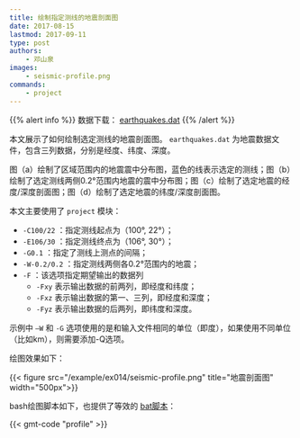 ```yaml
---
title: 绘制指定测线的地震剖面图
date: 2017-08-15
lastmod: 2017-09-11
type: post
authors:
    - 邓山泉
images:
    - seismic-profile.png
commands:
    - project
---
```


{{% alert info %}}
数据下载： [earthquakes.dat](/example/ex014/earthquakes.dat)
{{% /alert %}}

本文展示了如何绘制选定测线的地震剖面图。 `earthquakes.dat` 为地震数据文件，包含三列数据，分别是经度、纬度、深度。

图（a）绘制了区域范围内的地震震中分布图，蓝色的线表示选定的测线；图（b）绘制了选定测线两侧0.2°范围内地震的震中分布图；图（c）绘制了选定地震的经度/深度剖面图；图（d）绘制了选定地震的纬度/深度剖面图。

本文主要使用了 `project` 模块：

- `-C100/22` ：指定测线起点为（100°, 22°）；
- `-E106/30` ：指定测线终点为（106°, 30°）；
- `-G0.1` ：指定了测线上测点的间隔；
- `-W-0.2/0.2` ：指定测线两侧各0.2°范围内的地震；
- `-F` ：该选项指定期望输出的数据列
  - `-Fxy` 表示输出数据的前两列，即经度和纬度；
  - `-Fxz` 表示输出数据的第一、三列，即经度和深度；
  - `-Fyz` 表示输出数据的后两列，即纬度和深度。

示例中 `–W` 和 `-G` 选项使用的是和输入文件相同的单位（即度），如果使用不同单位（比如km），则需要添加-Q选项。

绘图效果如下：

{{< figure src="/example/ex014/seismic-profile.png" title="地震剖面图" width="500px">}}

bash绘图脚本如下，也提供了等效的 [bat脚本](/example/ex014/profile.bat)：

{{< gmt-code "profile" >}}
